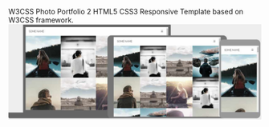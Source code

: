 W3CSS Photo Portfolio 2 HTML5 CSS3 Responsive Template based on  W3CSS framework.
![screenshot](images/w3css-photo-portfolio-2-screenshot.jpg)
